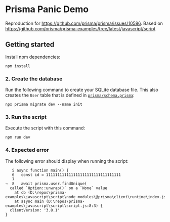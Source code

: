 # Prisma Panic Demo

Reproduction for https://github.com/prisma/prisma/issues/10586. Based on https://github.com/prisma/prisma-examples/tree/latest/javascript/script

## Getting started

Install npm dependencies:
```
npm install
```

### 2. Create the database

Run the following command to create your SQLite database file. This also creates the `User` table that is defined in [`prisma/schema.prisma`](./prisma/schema.prisma):

```
npx prisma migrate dev --name init
```

### 3. Run the script

Execute the script with this command:

```
npm run dev
```

### 4. Expected error

The following error should display when running the script:

```
   5 async function main() {
   6   const id = 111111111111111111111111111111111
   7
→  8   await prisma.user.findUnique(
  called `Option::unwrap()` on a `None` value
    at cb (D:\repos\prisma-examples\javascript\script\node_modules\@prisma\client\runtime\index.js:38695:17)
    at async main (D:\repos\prisma-examples\javascript\script\script.js:8:3) {
  clientVersion: '3.8.1'
}
```

